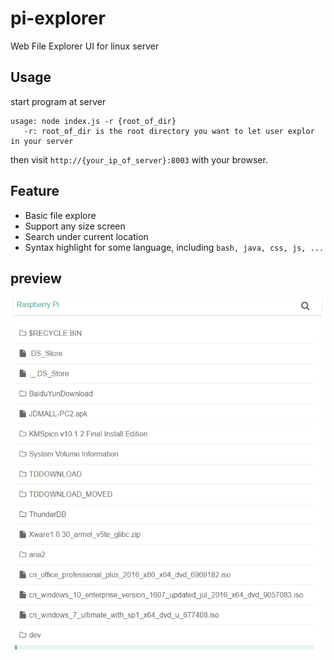 # pi-explorer
Web File Explorer UI for linux server

## Usage
start program at server
```
usage: node index.js -r {root_of_dir}
   -r: root_of_dir is the root directory you want to let user explor in your server
```
then visit `http://{your_ip_of_server}:8003` with your browser.

## Feature
* Basic file explore
* Support any size screen
* Search under current location
* Syntax highlight for some language, including `bash, java, css, js, ...`

## preview
![alt tag](https://github.com/dista/pi-explorer/blob/master/pi-explorer-gif3.gif?raw=true)
